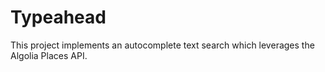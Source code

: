 # Typeahead

This project implements an autocomplete text search which leverages the Algolia Places API.

